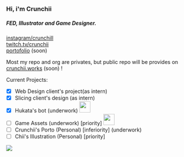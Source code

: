 <h3 align=left>Hi, i'm Crunchii</h3> 
<h5 align=left>FED, Illustrator and Game Designer.</h5>

[instagram/crunchill][ig]<br/>
[twitch.tv/crunchii][tw]<br/>
[portofolio][porto] (soon)

Most my repo and org are privates, but public repo will be provides on [crunchii.works][org] (soon) !

[ig]: https://www.instagram.com/crunchill/
[tw]: https://www.twitch.tv/crunchii
[porto]: #
[org]: https://github.com/crunchii-works

Current Projects:

- [X] Web Design client's project(as intern)
- [X] Slicing client's design (as intern)
- [X] Hukata's bot (underwork) <img src="https://media.giphy.com/media/v1.Y2lkPTc5MGI3NjExMzQzZWU1NTkxNmIyZmUxMjcwM2Q3ZGZkNGYyYzJjNTEwNzU4MDZkNyZlcD12MV9pbnRlcm5hbF9naWZzX2dpZklkJmN0PXM/tnoLsntSFnI4yH9ndn/giphy.gif" width="30"> 
- [ ] Game Assets (underwork) [priority]  <img src="https://media.giphy.com/media/v1.Y2lkPTc5MGI3NjExMzQzZWU1NTkxNmIyZmUxMjcwM2Q3ZGZkNGYyYzJjNTEwNzU4MDZkNyZlcD12MV9pbnRlcm5hbF9naWZzX2dpZklkJmN0PXM/tnoLsntSFnI4yH9ndn/giphy.gif" width="30"> 
- [ ] Crunchii's Porto (Personal) [inferiority] (underwork)
- [ ] Chii's Illustration (Personal) [priority]

[![](https://el-psy-congroo-mohi.glitch.me/count.svg)](https://glitch.com/~el-psy-congroo-mohi)
